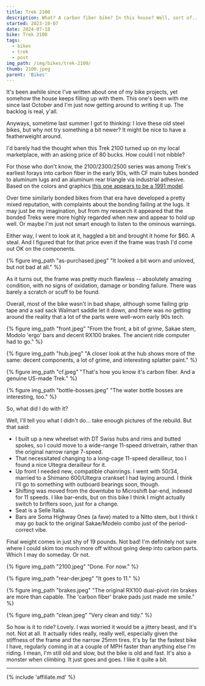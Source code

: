 ```yaml
---
title: Trek 2100 
description: What? A carbon fiber bike? In this house? Well, sort of...
started: 2023-10-07
date: 2024-07-18
bike: Trek 2100
tags:
  - bikes
  - trek
  - post
img_path: /img/bikes/trek-2100/
thumb: 2100.jpeg
parent: 'Bikes'
---
```


It's been awhile since I've written about one of my bike projects, yet somehow the house keeps filling up with them. This one's been with me since last October and I'm just now getting around to writing it up. The backlog is real, y'all.

Anyways, sometime last summer I got to thinking: I love these old steel bikes, but why not try something a bit newer? It might be nice to have a featherweight around.

I'd barely had the thought when this Trek 2100 turned up on my local marketplace, with an asking price of 80 bucks. How could I not nibble?

For those who don't know, the 2100/2300/2500 series was among Trek's earliest forays into carbon fiber in the early 90s, with CF main tubes bonded to aluminum lugs and an aluminum rear triangle via industrial adhesive. Based on the colors and graphics [this one appears to be a 1991 model](http://www.vintage-trek.com/images/trek/91/1991TrekCatalog.pdf).

Over time similarly bonded bikes from that era have developed a pretty mixed reputation, with complaints about the bonding failing at the lugs. It may just be my imagination, but from my research it appeared that the bonded Treks were more highly regarded when new and appear to hold up well. Or maybe I'm just not smart enough to listen to the ominous warnings.

Either way, I went to look at it, haggled a bit and brought it home for $60. A steal. And I figured that for that price even if the frame was trash I'd come out OK on the components.

  {% figure img_path "as-purchased.jpeg" "It looked a bit worn and unloved, but not bad at all." %}

 As it turns out, the frame was pretty much flawless -- absolutely amazing condition, with no signs of oxidation, damage or bonding failure. There was barely a scratch or scuff to be found.
 
  Overall, most of the bike wasn't in bad shape, although some failing grip tape and a sad sack Walmart saddle let it down, and there was no getting around the reality that a lot of the parts were well-worn early 90s tech. 

  {% figure img_path "front.jpeg" "From the front, a bit of grime, Sakae stem, Modolo 'ergo' bars and decent RX100 brakes. The ancient ride computer had to go." %}

  {% figure img_path "hub.jpeg" "A closer look at the hub shows more of the same: decent components, a lot of grime, and interesting splatter paint." %}

  {% figure img_path "cf.jpeg" "That's how you know it's carbon fiber. And a genuine US-made Trek." %}

  {% figure img_path "bottle-bosses.jpeg" "The water bottle bosses are interesting, too." %}


So, what did I do with it?

Well, I'll tell you what I didn't do... take enough pictures of the rebuild. But that said:
- I built up a new wheelset with DT Swiss hubs and rims and butted spokes, so I could move to a wide-range 11-speed drivetrain, rather than the original narrow range 7-speed.
- That necessitated changing to a long-cage 11-speed derailleur, too I found a nice Ultegra derailleur for it.
- Up front I needed new, compatible chainrings. I went with 50/34, married to a Shimano 600/Ultegra crankset I had laying around. I think I'll go to something with outboard bearings soon, though.
- Shifting was moved from the downtube to Microshift bar-end, indexed for 11 speeds. I like bar-ends, but on this bike I think I might actually switch to brifters soon, just for a change.
- Seat is a Selle Italia.
- Bars are Soma Highway Ones (a fave) mated to a Nitto stem, but I think I may go back to the original Sakae/Modelo combo just of the period-correct vibe.

Final weight comes in just shy of 19 pounds. Not bad! I'm definitely not sure where I could skim too much more off without going deep into carbon parts. Which I may do someday. Or not.

  {% figure img_path "2100.jpeg" "Done. For now." %}

  {% figure img_path "rear-der.jpeg" "It goes to 11." %}

  {% figure img_path "brakes.jpeg" "The original RX100 dual-pivot rim brakes are more than capable. The 'carbon fiber' brake pads just made me smile." %}

  {% figure img_path "clean.jpeg" "Very clean and tidy." %}

So how is it to ride? Lovely. I was worried it would be a jittery beast, and it's not. Not at all. It actually rides really, really well, especially given the stiffness of the frame and the narrow 25mm tires. It's by far the fastest bike I have, regularly coming in at a couple of MPH faster than anything else I'm riding. I mean, I'm still old and slow, but the bike is old and fast. It's also a monster when climbing. It just goes and goes. I like it quite a bit.


-------------------------------

{% include 'affiliate.md' %}

